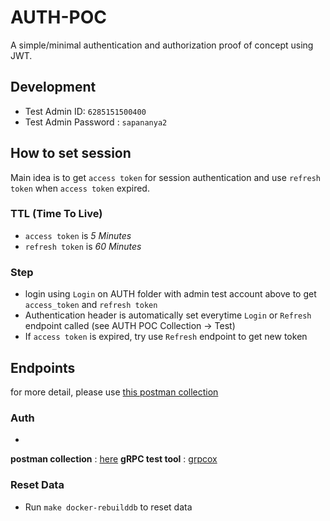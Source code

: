 # AUTH-POC
A simple/minimal authentication and authorization proof of concept using JWT.

## Development
- Test Admin ID: `6285151500400`
- Test Admin Password : `sapananya2`

## How to set session
Main idea is to get `access token` for session authentication and use `refresh token` when `access token` expired.

### TTL (Time To Live)
- `access token` is *5 Minutes*
- `refresh token` is *60 Minutes*

### Step
- login using `Login` on AUTH folder with admin test account above to get `access_token` and `refresh token`
- Authentication header is automatically set everytime `Login` or `Refresh` endpoint called (see AUTH POC Collection -> Test)
- If `access token` is expired, try use `Refresh` endpoint to get new token


## Endpoints
for more detail, please use [this postman collection](https://github.com/adepuu/auth-poc/blob/main/files/documents/AuthPOC.postman_collection.json)
### Auth
- 

**postman collection** : [here](https://github.com/adepuu/auth-poc/blob/main/files/documents/AuthPOC.postman_collection.json)
**gRPC test tool** : [grpcox](https://github.com/gusaul/grpcox)

### Reset Data
- Run `make docker-rebuilddb` to reset data
